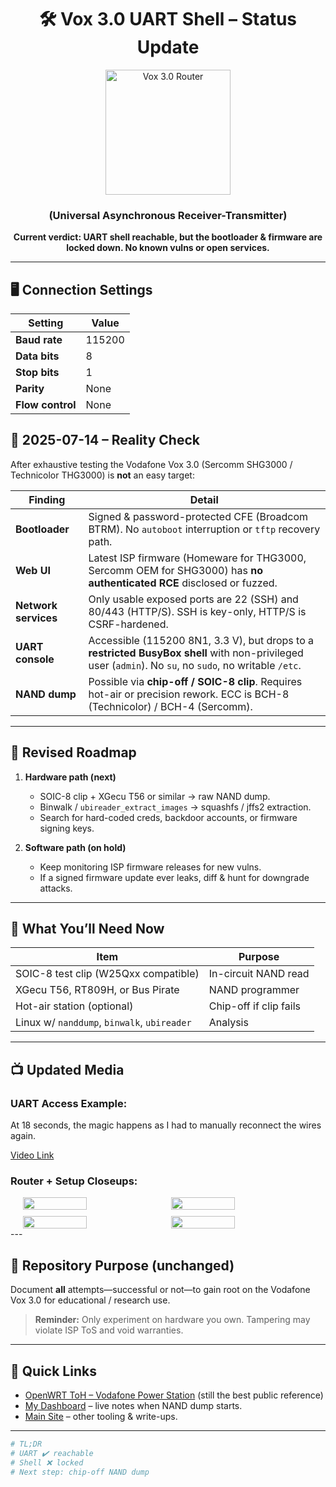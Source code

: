 <div align="center">
  <h1>🛠️ Vox 3.0 UART Shell – Status Update</h1>
  <img src="https://github.com/user-attachments/assets/9c058053-3b5b-4f54-aab5-71c49105aeed   " alt="Vox 3.0 Router" width="200">  <h3>(Universal Asynchronous Receiver-Transmitter)</h3>
  <p><strong>Current verdict: UART shell reachable, but the bootloader & firmware are locked down. No known vulns or open services.</strong></p>
</div>

---

<h2>🖥️ Connection Settings</h2>
  
  | Setting       | Value    |
  |---------------|----------|
  | **Baud rate** | 115200   |
  | **Data bits** | 8        |
  | **Stop bits** | 1        |
  | **Parity**    | None     |
  | **Flow control** | None 

## 🚨 2025-07-14 – Reality Check

After exhaustive testing the Vodafone Vox 3.0 (Sercomm SHG3000 / Technicolor THG3000) is **not** an easy target:

| Finding | Detail |
|---|---|
| **Bootloader** | Signed & password-protected CFE (Broadcom BTRM). No `autoboot` interruption or `tftp` recovery path. |
| **Web UI** | Latest ISP firmware (Homeware for THG3000, Sercomm OEM for SHG3000) has **no authenticated RCE** disclosed or fuzzed. |
| **Network services** | Only usable exposed ports are 22 (SSH) and 80/443 (HTTP/S). SSH is key-only, HTTP/S is CSRF-hardened. |
| **UART console** | Accessible (115200 8N1, 3.3 V), but drops to a **restricted BusyBox shell** with non-privileged user (`admin`). No `su`, no `sudo`, no writable `/etc`. |
| **NAND dump** | Possible via **chip-off / SOIC-8 clip**. Requires hot-air or precision rework. ECC is BCH-8 (Technicolor) / BCH-4 (Sercomm). |

---

## 🎯 Revised Roadmap

1. **Hardware path (next)**  
   - SOIC-8 clip + XGecu T56 or similar → raw NAND dump.  
   - Binwalk / `ubireader_extract_images` → squashfs / jffs2 extraction.  
   - Search for hard-coded creds, backdoor accounts, or firmware signing keys.

2. **Software path (on hold)**  
   - Keep monitoring ISP firmware releases for new vulns.  
   - If a signed firmware update ever leaks, diff & hunt for downgrade attacks.

---

## 🧰 What You’ll Need Now

| Item | Purpose |
|---|---|
| SOIC-8 test clip (W25Qxx compatible) | In-circuit NAND read |
| XGecu T56, RT809H, or Bus Pirate | NAND programmer |
| Hot-air station (optional) | Chip-off if clip fails |
| Linux w/ `nanddump`, `binwalk`, `ubireader` | Analysis |

---

## 📺 Updated Media
  <h3>UART Access Example:</h3>
  <p>At 18 seconds, the magic happens as I had to manually reconnect the wires again.</p>
  
  <p><a href="https://github.com/user-attachments/assets/cb16c278-8b7d-44cb-b9e5-09e71b830c30   ">Video Link</a></p>
  
  <h3>Router + Setup Closeups:</h3>
  <div style="display: flex; flex-wrap: wrap; justify-content: center; gap: 10px;">
    <img src="https://github.com/user-attachments/assets/e0d56086-0873-4aca-a1d1-1ef9fd41966b   " width="45%" style="max-width: 300px;">
    <img src="https://github.com/user-attachments/assets/0e98267b-256c-4361-be9e-a0d92806d1fe   " width="45%" style="max-width: 300px;">
    <img src="https://github.com/user-attachments/assets/21aac59d-8116-4d93-8dc3-fb684bb86f0b   " width="45%" style="max-width: 300px;">
    <img src="https://github.com/user-attachments/assets/bb7b793b-454f-48b8-92c0-b2904dcdeab2   " width="45%" style="max-width: 300px;">
  </div>
</div>
---

## 📖 Repository Purpose (unchanged)

Document **all** attempts—successful or not—to gain root on the Vodafone Vox 3.0 for educational / research use.

> **Reminder:** Only experiment on hardware you own. Tampering may violate ISP ToS and void warranties.

---

## 🔗 Quick Links

- [OpenWRT ToH – Vodafone Power Station](https://openwrt.org/toh/vodafone/vodafone_power_station) (still the best public reference)  
- [My Dashboard](https://dashboard.birdo.uk) – live notes when NAND dump starts.  
- [Main Site](https://birdo.uk) – other tooling & write-ups.

---

```bash
# TL;DR
# UART ✔️ reachable
# Shell ❌ locked
# Next step: chip-off NAND dump
```
